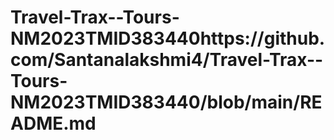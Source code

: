 # Travel-Trax--Tours-NM2023TMID383440https://github.com/Santanalakshmi4/Travel-Trax--Tours-NM2023TMID383440/blob/main/README.md

